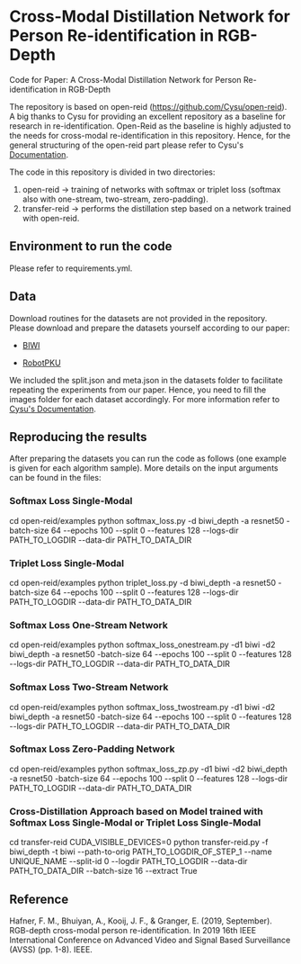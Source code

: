 # Cross-Modal Distillation Network for Person Re-identification in RGB-Depth

Code for Paper: A Cross-Modal Distillation Network for Person Re-identification in RGB-Depth

The repository is based on open-reid (https://github.com/Cysu/open-reid). A big thanks to Cysu for providing an excellent repository as a baseline for research in re-identification. Open-Reid as the baseline is highly adjusted to the needs for cross-modal re-identification in this repository.
Hence, for the general structuring of the open-reid part please refer to Cysu's [Documentation](https://cysu.github.io/open-reid/notes/overview.html). 

The code in this repository is divided in two directories:
1. open-reid -> training of networks with softmax or triplet loss (softmax also with one-stream, two-stream, zero-padding).
2. transfer-reid -> performs the distillation step based on a network trained with open-reid.

## Environment to run the code
Please refer to requirements.yml. 

## Data 
Download routines for the datasets are not provided in the repository. Please download and prepare the datasets yourself according to our paper:

- [BIWI](http://robotics.dei.unipd.it/reid/index.php/8-dataset/2-overview-biwi)

- [RobotPKU](https://github.com/lianghu56/RobotPKU-RGBD-ID-dataset/blob/master/Dataset%20Downloads%20Dddress.md)

We included the split.json and meta.json in the datasets folder to facilitate repeating the experiments from our paper. Hence, you need to fill the images folder for each dataset accordingly. For more information refer to [Cysu's Documentation](https://cysu.github.io/open-reid/notes/overview.html).

## Reproducing the results
After preparing the datasets you can run the code as follows (one example is given for each algorithm sample). More details on the input arguments can be found in the files: 

### Softmax Loss Single-Modal
cd open-reid/examples
python softmax_loss.py -d biwi_depth -a resnet50 -batch-size 64 --epochs 100 --split 0 --features 128 --logs-dir PATH_TO_LOGDIR --data-dir PATH_TO_DATA_DIR
### Triplet Loss Single-Modal
cd open-reid/examples
python triplet_loss.py -d biwi_depth -a resnet50 -batch-size 64 --epochs 100 --split 0 --features 128 --logs-dir PATH_TO_LOGDIR --data-dir PATH_TO_DATA_DIR
### Softmax Loss One-Stream Network
cd open-reid/examples
python softmax_loss_onestream.py -d1 biwi -d2 biwi_depth -a resnet50 -batch-size 64 --epochs 100 --split 0 --features 128 --logs-dir PATH_TO_LOGDIR --data-dir PATH_TO_DATA_DIR
### Softmax Loss Two-Stream Network
cd open-reid/examples
python softmax_loss_twostream.py -d1 biwi -d2 biwi_depth -a resnet50 -batch-size 64 --epochs 100 --split 0 --features 128 --logs-dir PATH_TO_LOGDIR --data-dir PATH_TO_DATA_DIR
### Softmax Loss Zero-Padding Network
cd open-reid/examples
python softmax_loss_zp.py -d1 biwi -d2 biwi_depth -a resnet50 -batch-size 64 --epochs 100 --split 0 --features 128 --logs-dir PATH_TO_LOGDIR --data-dir PATH_TO_DATA_DIR


### Cross-Distillation Approach based on Model trained with Softmax Loss Single-Modal or Triplet Loss Single-Modal
cd transfer-reid
CUDA_VISIBLE_DEVICES=0 python transfer-reid.py -f biwi_depth -t biwi --path-to-orig PATH_TO_LOGDIR_OF_STEP_1 --name UNIQUE_NAME --split-id 0 --logdir PATH_TO_LOGDIR --data-dir PATH_TO_DATA_DIR --batch-size 16 --extract True

## Reference
Hafner, F. M., Bhuiyan, A., Kooij, J. F., & Granger, E. (2019, September). RGB-depth cross-modal person re-identification. In 2019 16th IEEE International Conference on Advanced Video and Signal Based Surveillance (AVSS) (pp. 1-8). IEEE.


